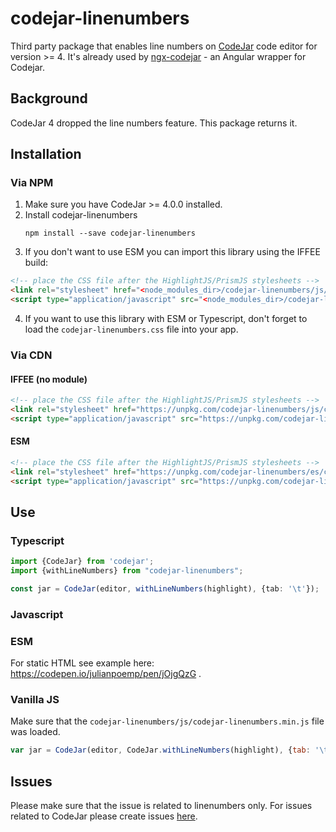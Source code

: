 # codejar-linenumbers

Third party package that enables line numbers on [CodeJar](https://github.com/antonmedv/codejar) code editor for version >= 4. It's already used by [ngx-codejar](https://github.com/julianpoemp/ngx-codejar) - an Angular wrapper for Codejar.

## Background

CodeJar 4 dropped the line numbers feature. This package returns it.

## Installation 

### Via NPM

1. Make sure you have CodeJar >= 4.0.0 installed.
2. Install codejar-linenumbers
    ````
    npm install --save codejar-linenumbers
    ````
3. If you don't want to use ESM you can import this library using the IFFEE build:

````HTML
<!-- place the CSS file after the HighlightJS/PrismJS stylesheets -->
<link rel="stylesheet" href="<node_modules_dir>/codejar-linenumbers/js/codejar-linenumbers.css"/>
<script type="application/javascript" src="<node_modules_dir>/codejar-linenumbers/js/codejar-linenumbers.min.js"></script>
````

4. If you want to use this library with ESM or Typescript, don't forget to load the `codejar-linenumbers.css` file into your app.
### Via CDN

#### IFFEE (no module)

````HTML
<!-- place the CSS file after the HighlightJS/PrismJS stylesheets -->
<link rel="stylesheet" href="https://unpkg.com/codejar-linenumbers/js/codejar-linenumbers.css"/>
<script type="application/javascript" src="https://unpkg.com/codejar-linenumbers/js/codejar-linenumbers.min.js"></script>
````

#### ESM

````HTML
<!-- place the CSS file after the HighlightJS/PrismJS stylesheets -->
<link rel="stylesheet" href="https://unpkg.com/codejar-linenumbers/es/codejar-linenumbers.css"/>
<script type="application/javascript" src="https://unpkg.com/codejar-linenumbers/es/index.js"></script>
````


## Use

### Typescript

````Typescript
import {CodeJar} from 'codejar';
import {withLineNumbers} from "codejar-linenumbers";

const jar = CodeJar(editor, withLineNumbers(highlight), {tab: '\t'});
````

### Javascript

### ESM
For static HTML see example here: https://codepen.io/julianpoemp/pen/jOjgQzG .

### Vanilla JS
Make sure that the `codejar-linenumbers/js/codejar-linenumbers.min.js` file was loaded.

````Javascript
var jar = CodeJar(editor, CodeJar.withLineNumbers(highlight), {tab: '\t'});
````

## Issues
Please make sure that the issue is related to linenumbers only. For issues related to CodeJar please create issues [here](https://github.com/antonmedv/codejar/issues).
